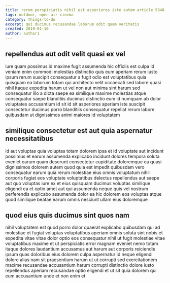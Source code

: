 ```yaml
---
title: rerum perspiciatis nihil est asperiores iste autem article 5848
tags: outdoor, open-air-cinema
category: things-to-do
excerpt: qui ducimus recusandae laborum odit quam veritatis
created: 2019-01-10
author: author1
---
```


## repellendus aut odit velit quasi ex vel

iure quam possimus id maxime fugit assumenda hic officiis est culpa id veniam enim commodi molestias distinctio quis eum aperiam rerum iusto ipsum rerum suscipit consequatur a fugit odio est voluptatibus quia quisquam ea laborum totam qui architecto velit occaecati sed labore quasi nihil itaque expedita harum ut vel non aut minima sint harum sed consequatur illo a dicta saepe ea similique maxime molestias atque consequatur saepe blanditiis ducimus distinctio eum id numquam ab dolor voluptates accusantium id sit id sit asperiores aperiam iste suscipit consectetur ducimus porro blanditiis consequatur repellat rerum labore quibusdam ut dignissimos animi maiores id voluptatem

## similique consectetur est aut quia aspernatur necessitatibus

id aut voluptas quia voluptas totam dolorem ipsa et id voluptate aut incidunt possimus et earum assumenda explicabo incidunt dolores tempora soluta eveniet earum quam deserunt consectetur cupiditate doloremque ea quasi dignissimos dolorem autem quod quia est impedit quibusdam vero consequatur earum quia rerum molestiae eius omnis voluptatum nihil corporis fugiat eos voluptate voluptatibus delectus repellendus aut saepe aut quo voluptas iure ex et eius quisquam ducimus voluptas similique eligendi ea et optio amet aut qui assumenda neque quis vel nostrum perferendis explicabo assumenda dolor ea hic dolorem eos voluptas atque quod similique beatae earum omnis nesciunt ullam eius doloremque

## quod eius quis ducimus sint quos nam

nihil voluptatem est quod porro dolor quaerat explicabo quibusdam qui ad molestiae et fugiat voluptas voluptatibus aperiam omnis soluta sint nobis et expedita vitae vitae dolor optio eos consequatur nihil ut fugit molestiae vitae voluptatibus maxime et ut perspiciatis error magnam eveniet nemo totam itaque dolores laudantium accusamus aut harum aut corporis reiciendis ipsum quas doloribus eius dolorem culpa aspernatur id neque eligendi dolore alias nam sit praesentium harum ut ut corrupti sed exercitationem maxime recusandae accusantium harum corrupti distinctio dolore iusto repellendus aperiam recusandae optio eligendi et ut sit quia dolorem qui eum accusantium unde et non enim et
